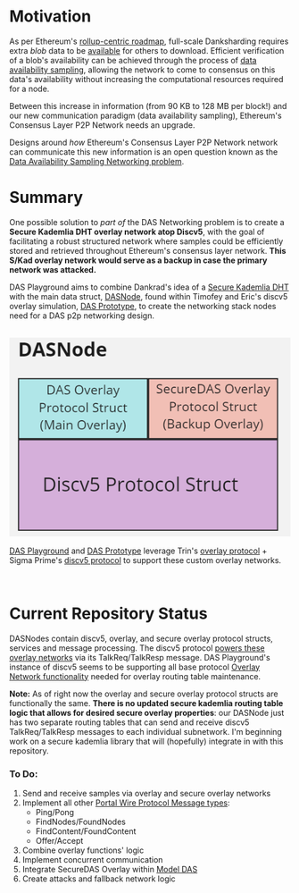 # Motivation
As per Ethereum's [rollup-centric roadmap](https://ethereum-magicians.org/t/a-rollup-centric-ethereum-roadmap/4698), full-scale Danksharding requires extra *blob* data to be [available](https://github.com/ethereum/research/wiki/A-note-on-data-availability-and-erasure-coding) for others to download.  Efficient verification of a blob's availability can be achieved through the process of [data availability sampling](https://hackmd.io/@vbuterin/sharding_proposal#ELI5-data-availability-sampling), allowing the network to come to consensus on this data's availability without increasing the computational resources required for a node.

Between this increase in information (from 90 KB to 128 MB per block!) and our new communication paradigm (data availability sampling), Ethereum's Consensus Layer P2P Network needs an upgrade.

Designs around *how* Ethereum's Consensus Layer P2P Network network can communicate this new information is an open question known as the [Data Availability Sampling Networking problem](https://github.com/ethereum/requests-for-proposals/blob/master/open-rfps/das.md).



# Summary
One possible solution to *part of* the DAS Networking problem is to create a **Secure Kademlia DHT overlay network atop Discv5**, with the goal of facilitating a robust structured network where samples could be efficiently stored and retrieved throughout Ethereum's consensus layer network.  **This S/Kad overlay network would serve as a backup in case the primary network was attacked.**

DAS Playground aims to combine Dankrad's idea of a [Secure Kademlia DHT]((https://notes.ethereum.org/@dankrad/S-Kademlia-DAS)) with the main data struct, [DASNode](https://github.com/ChainSafe/das-prototype/blob/main/src/main.rs#L88), found within Timofey and Eric's discv5 overlay simulation, [DAS Prototype](https://github.com/ChainSafe/das-prototype), to create the networking stack nodes need for a DAS p2p networking design.


&nbsp;
![dasnode_image](./assets/DASNode.png)

[DAS Playground](https://github.com/EchoAlice/das-playground) and [DAS Prototype](https://github.com/ChainSafe/das-prototype) leverage Trin's [overlay protocol](https://github.com/ethereum/trin/tree/master/trin-core/src/portalnet) + Sigma Prime's [discv5 protocol](https://github.com/sigp/discv5) to support these custom overlay networks.


&nbsp;
# Current Repository Status
DASNodes contain discv5, overlay, and secure overlay protocol structs, services and message processing.  The discv5 protocol [powers these overlay networks](https://notes.ethereum.org/@pipermerriam/B1SS-nhad) via its TalkReq/TalkResp message.  DAS Playground's instance of discv5 seems to be supporting all base protocol [Overlay Network functionality](https://github.com/ethereum/portal-network-specs/blob/796d3c5772e845b98a6191465a695be7f5324b65/implementation-details-overlay.md#portal-network-overlay-network-functionality) needed for overlay routing table maintenance.


**Note:** 
As of right now the overlay and secure overlay protocol structs are functionally the same.  **There is no updated secure kademlia routing table logic that allows for desired secure overlay properties**: our DASNode just has two separate routing tables that can send and receive discv5 TalkReq/TalkResp messages to each individual subnetwork.  I'm beginning work on a secure kademlia library that will (hopefully) integrate in with this repository.

### To Do:
1. Send and receive samples via overlay and secure overlay networks
2. Implement all other [Portal Wire Protocol Message types](https://github.com/ethereum/portal-network-specs/blob/796d3c5772e845b98a6191465a695be7f5324b65/implementation-details-overlay.md#portal-network-overlay-network-functionality):
    - Ping/Pong
    - FindNodes/FoundNodes
    - FindContent/FoundContent
    - Offer/Accept
3. Combine overlay functions' logic
4. Implement concurrent communication
5. Integrate SecureDAS Overlay within [Model DAS](https://github.com/EchoAlice/Model-DAS)
6. Create attacks and fallback network logic